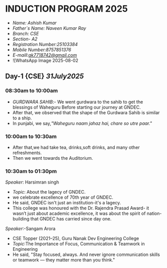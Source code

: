 # **INDUCTION PROGRAM 2025**
- *Name: Ashish Kumar*
- *Father`s Name: Naveen Kumar Ray*
- *Branch: CSE*
- *Section- A2*
- *Registration Number:25103384*
- *Mobile Number:8757851376*
- *E-maill:ak7718742@gmail.com*
- ![WhatsApp Image 2025-08-02
 
  
## Day-1 {CSE} *31July2025*
### 08:30am to 10:00am 
- *GURDWARA SAHIB*:- We went gurdwara to the sahib to get the blessings of Waheguru Before starting our journey at GNDEC.
- After that, we observed that the shape of the Gurdwara Sahib is similar to a ship.
- In punjabi, we say,*"Waheguru naam jahaz hai, chare so utre paar."*

### 10:00am to 10:30am
- After that,we had take tea, drinks,soft drinks, and many other refreshments.
- Then we went towards the Auditorium.

### 10:30am to 01:30pm
*Speaker*: Harsimran singh
- *Topic*: About the lagecy of GNDEC.
- we celebrate excellence of 70th year of GNDEC.
- He said, GNDEC isn't just an institution-it's a lagecy.
- This college was honoured with the Dr. Rajendra Prasad Award- it wasn’t just about academic excellence, it was about the spirit of nation-building that GNDEC has carried since day one.

*Speaker*:-Sangam Arora
- CSE Topper (2021–25), Guru Nanak Dev Engineering College
- *Topic*:The Importance of Focus, Communication & Teamwork in Engineering
- He said, "Stay focused, always. And never ignore communication skills or teamwork — they matter more than you think."
